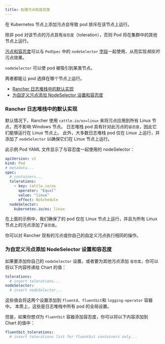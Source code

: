 ```yaml
---
title: 处理污点和容忍度
---
```


在 Kubernetes 节点上添加污点会导致 pod 排斥在该节点上运行。

除非 pod 对该节点的污点具有`容忍度`（toleration），否则 Pod 将在集群中的其他节点上运行。

[污点和容忍度](https://kubernetes.io/docs/concepts/scheduling-eviction/taint-and-toleration/)可以与 `PodSpec` 中的 `nodeSelector` [字段](https://kubernetes.io/docs/concepts/scheduling-eviction/assign-pod-node/#nodeselector)一起使用，从而实现*相反的*污点效果。

`nodeSelector` 可以使 pod 被吸引到某类节点。

两者都能让 pod 选择在哪个节点上运行。

- [Rancher 日志堆栈中的默认实现](#rancher-日志堆栈中的默认实现)
- [为自定义污点添加 NodeSelector 设置和容忍度](#为自定义污点添加-nodeselector-设置和容忍度)


### Rancher 日志堆栈中的默认实现

默认情况下，Rancher 使用 `cattle.io/os=linux` 来将污点应用到所有 Linux 节点，而不影响 Windows 节点。
日志堆栈 pod 具有针对此污点的`容忍度`，因此它们能够运行在 Linux 节点上。
此外，大多数日志堆栈 pod 仅在 Linux 上运行，并添加了 `nodeSelector` 以确保它们在 Linux 节点上运行。

此示例 Pod YAML 文件显示了与容忍度一起使用的 nodeSelector：

```yaml
apiVersion: v1
kind: Pod
# metadata...
spec:
  # containers...
  tolerations:
    - key: cattle.io/os
      operator: "Equal"
      value: "linux"
      effect: NoSchedule
  nodeSelector:
    kubernetes.io/os: linux
```

在上面的示例中，我们确保了的 pod 仅在 Linux 节点上运行，并且为所有 Linux 节点上的污点添加了`容忍度`。

你可以对 Rancher 现有的污点或你自己的自定义污点执行相同的操作。

### 为自定义污点添加 NodeSelector 设置和容忍度

如果要添加你自己的 `nodeSelector` 设置，或者要为其他污点添加 `容忍度`，你可以将以下内容传递给 Chart 的值：

```yaml
tolerations:
  # insert tolerations...
nodeSelector:
  # insert nodeSelector...
```

这些值会将这两个设置添加到 `fluentd`、`fluentbit`和 `logging-operator` 容器中。
本质上，这些是日志堆栈中所有 pod 的全局设置。

但是，如果你想*仅*为 `fluentbit` 容器添加容忍度，你可以将以下内容添加到 Chart 的值中：

```yaml
fluentbit_tolerations:
  # insert tolerations list for fluentbit containers only...
```
